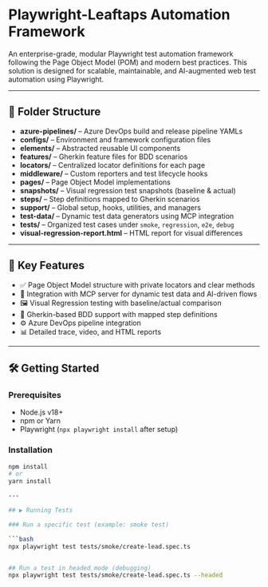 # Playwright-Leaftaps Automation Framework

An enterprise-grade, modular Playwright test automation framework following the Page Object Model (POM) and modern best practices. This solution is designed for scalable, maintainable, and AI-augmented web test automation using Playwright.

---

## 📁 Folder Structure

- **azure-pipelines/** – Azure DevOps build and release pipeline YAMLs  
- **configs/** – Environment and framework configuration files  
- **elements/** – Abstracted reusable UI components  
- **features/** – Gherkin feature files for BDD scenarios  
- **locators/** – Centralized locator definitions for each page  
- **middleware/** – Custom reporters and test lifecycle hooks  
- **pages/** – Page Object Model implementations  
- **snapshots/** – Visual regression test snapshots (baseline & actual)  
- **steps/** – Step definitions mapped to Gherkin scenarios  
- **support/** – Global setup, hooks, utilities, and managers  
- **test-data/** – Dynamic test data generators using MCP integration  
- **tests/** – Organized test cases under `smoke`, `regression`, `e2e`, `debug`  
- **visual-regression-report.html** – HTML report for visual differences

---

## 🚀 Key Features

- ✅ Page Object Model structure with private locators and clear methods  
- 🤖 Integration with MCP server for dynamic test data and AI-driven flows  
- 🖼️ Visual Regression testing with baseline/actual comparison  
- 🧪 Gherkin-based BDD support with mapped step definitions  
- ⚙️ Azure DevOps pipeline integration  
- 📊 Detailed trace, video, and HTML reports

---

## 🛠️ Getting Started

### Prerequisites

- Node.js v18+
- npm or Yarn
- Playwright (`npx playwright install` after setup)

### Installation

```bash
npm install
# or
yarn install

---

## ▶️ Running Tests

### Run a specific test (example: smoke test)

```bash
npx playwright test tests/smoke/create-lead.spec.ts


## Run a test in headed mode (debugging)
npx playwright test tests/smoke/create-lead.spec.ts --headed





